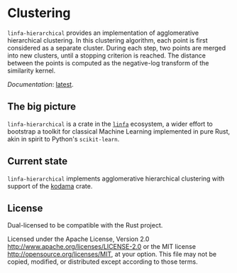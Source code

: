 # Clustering

`linfa-hierarchical` provides an implementation of agglomerative hierarchical clustering. 
In this clustering algorithm, each point is first considered as a separate cluster. During each
step, two points are merged into new clusters, until a stopping criterion is reached. The distance
between the points is computed as the negative-log transform of the similarity kernel.

_Documentation_: [latest](https://docs.rs/linfa).

## The big picture

`linfa-hierarchical` is a crate in the [`linfa`](https://crates.io/crates/linfa) ecosystem, a wider effort to bootstrap a toolkit for classical Machine Learning implemented in pure Rust, akin in spirit to Python's `scikit-learn`.

## Current state

`linfa-hierarchical` implements agglomerative hierarchical clustering with support of the [kodama](https://docs.rs/kodama/0.2.3/kodama/) crate.

## License
Dual-licensed to be compatible with the Rust project.

Licensed under the Apache License, Version 2.0 http://www.apache.org/licenses/LICENSE-2.0 or the MIT license http://opensource.org/licenses/MIT, at your option. This file may not be copied, modified, or distributed except according to those terms.

